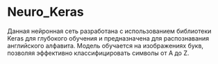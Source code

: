 # Neuro_Keras
Данная нейронная сеть разработана с использованием библиотеки Keras для глубокого обучения и предназначена для распознавания английского алфавита. Модель обучается на изображениях букв, позволяя эффективно классифицировать символы от A до Z.
